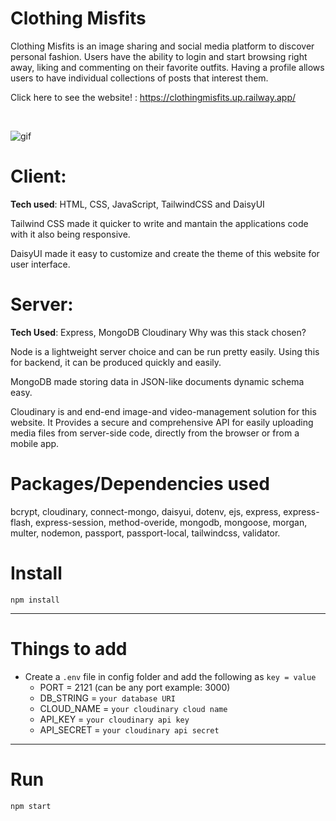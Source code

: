 # Clothing Misfits
Clothing Misfits is an image sharing and social media platform to discover personal fashion. Users have the ability to login and start browsing right away, liking and commenting on their favorite outfits. Having a profile allows users to have individual collections of posts that interest them. 

Click here to see the website! : https://clothingmisfits.up.railway.app/

<br>

![gif](https://user-images.githubusercontent.com/95257196/196064786-2e3d0b85-183e-4d56-bdc5-9a4787966e5a.gif)

# Client:
**Tech used**: HTML, CSS, JavaScript, TailwindCSS and DaisyUI

Tailwind CSS made it quicker to write and mantain the applications code with it also being responsive. 

DaisyUI made it easy to customize and create the theme of this website for user interface. 

# Server: 
**Tech Used**: Express, MongoDB Cloudinary
Why was this stack chosen?

Node is a lightweight server choice and can be run pretty easily. Using this for backend, it can be produced quickly and easily. 

MongoDB made storing data in JSON-like documents dynamic schema easy. 

Cloudinary is and end-end image-and video-management solution for this website. It Provides a secure and comprehensive API for easily uploading media files from server-side code, directly from the browser or from a mobile app. 

# Packages/Dependencies used
bcrypt, cloudinary, connect-mongo, daisyui, dotenv, ejs, express, express-flash, express-session, method-overide, mongodb, mongoose, morgan, multer, nodemon, passport, passport-local, tailwindcss, validator.

# Install

`npm install`

---

# Things to add

- Create a `.env` file in config folder and add the following as `key = value`
  - PORT = 2121 (can be any port example: 3000)
  - DB_STRING = `your database URI`
  - CLOUD_NAME = `your cloudinary cloud name`
  - API_KEY = `your cloudinary api key`
  - API_SECRET = `your cloudinary api secret`

---

# Run

`npm start`
